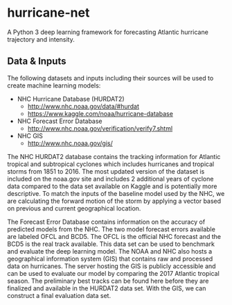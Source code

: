 # hurricane-net
A Python 3 deep learning framework for forecasting Atlantic hurricane trajectory and intensity. 

## Data & Inputs

The following datasets and inputs including their sources will be used to create machine learning models:
- NHC Hurricane Database (HURDAT2)
    - http://www.nhc.noaa.gov/data/#hurdat
    - https://www.kaggle.com/noaa/hurricane-database
- NHC Forecast Error Database
    - http://www.nhc.noaa.gov/verification/verify7.shtml
- NHC GIS
    - http://www.nhc.noaa.gov/gis/
    
The NHC HURDAT2 database contains the tracking information for Atlantic tropical and subtropical cyclones which includes hurricanes and tropical storms from 1851 to 2016. The most updated version of the dataset is included on the noaa.gov site and includes 2 additional years of cyclone data compared to the data set available on Kaggle and is potentially more descriptive. To match the inputs of the baseline model used by the NHC, we are calculating the forward motion of the storm by applying a vector based on previous and current geographical location.

The Forecast Error Database contains information on the accuracy of predicted models from the NHC. The two model forecast errors available are labeled OFCL and BCD5. The OFCL is the official NHC forecast and the BCD5 is the real track available. This data set can be used to benchmark and evaluate the deep learning model. 
The NOAA and NHC also hosts a geographical information system (GIS) that contains raw and processed data on hurricanes. The server hosting the GIS is publicly accessible and can be used to evaluate our model by comparing the 2017 Atlantic tropical season. The preliminary best tracks can be found here before they are finalized and available in the HURDAT2 data set. With the GIS, we can construct a final evaluation data set. 
